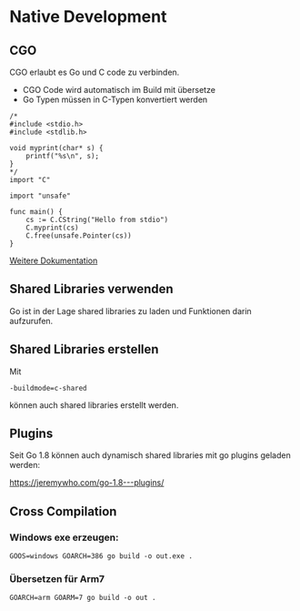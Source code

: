# Native Development

## CGO
CGO erlaubt es Go und C code zu verbinden.

* CGO Code wird automatisch im Build mit übersetze
* Go Typen müssen in C-Typen konvertiert werden

```
/*
#include <stdio.h>
#include <stdlib.h>

void myprint(char* s) {
	printf("%s\n", s);
}
*/
import "C"

import "unsafe"

func main() {
	cs := C.CString("Hello from stdio")
	C.myprint(cs)
	C.free(unsafe.Pointer(cs))
}
```

[Weitere Dokumentation](https://github.com/golang/go/wiki/cgo)

## Shared Libraries verwenden
Go ist in der Lage shared libraries zu laden und Funktionen darin aufzurufen.

## Shared Libraries erstellen

Mit
```
-buildmode=c-shared
```

können auch shared libraries erstellt werden.


## Plugins
Seit Go 1.8 können auch dynamisch shared libraries mit go plugins geladen werden:

https://jeremywho.com/go-1.8---plugins/

## Cross Compilation


### Windows exe erzeugen:
```
GOOS=windows GOARCH=386 go build -o out.exe .
```

### Übersetzen für Arm7
```
GOARCH=arm GOARM=7 go build -o out .
```
